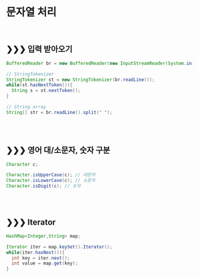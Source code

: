 # 문자열 처리
<br>

## &#10095;&#10095;&#10095; 입력 받아오기
```java
BufferedReader br = new BufferedReader(new InputStreamReader(System.in));

// StringTokenizer
StringTokenizer st = new StringTokenizer(br.readLine());
while(st.hasNextToken()){
  String s = st.nextToken();
}

// String array
String[] str = br.readLine().split(" ");
```
<br><br>


## &#10095;&#10095;&#10095; 영어 대/소문자, 숫자 구분
```java
Character c;

Character.isUpperCase(c); // 대문자
Character.isLowerCase(c); // 소문자
Character.isDigit(c); // 숫자
```
<br><br>



## &#10095;&#10095;&#10095; Iterator
```java
HashMap<Integer,String> map;

Iterator iter = map.keySet().Iterator();
while(iter.hasNext()){
  int key = iter.next();
  int value = map.get(key);
}
```
<br><br>
